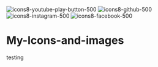 ![icons8-youtube-play-button-500](https://user-images.githubusercontent.com/66181793/131223988-882d53a0-4882-468f-9bd7-46b46466baae.png)
![icons8-github-500](https://user-images.githubusercontent.com/66181793/131223930-9fd2bfc7-9c43-465d-a057-55f3292f3b2b.png)
![icons8-instagram-500](https://user-images.githubusercontent.com/66181793/131223931-32d84c10-88b4-4cd6-8eb8-89f06c3b5b51.png)
![icons8-facebook-500](https://user-images.githubusercontent.com/66181793/131223933-52e845b7-b3fd-4745-b546-1d8fa32fb701.png)


# My-Icons-and-images
testing

